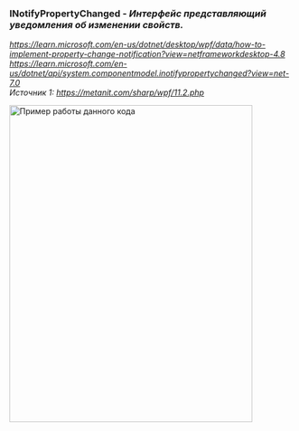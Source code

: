 ### INotifyPropertyChanged - *Интерфейс представляющий уведомления об изменении свойств.*

*https://learn.microsoft.com/en-us/dotnet/desktop/wpf/data/how-to-implement-property-change-notification?view=netframeworkdesktop-4.8* <br>
*https://learn.microsoft.com/en-us/dotnet/api/system.componentmodel.inotifypropertychanged?view=net-7.0* <br>
*Источник 1: https://metanit.com/sharp/wpf/11.2.php* <br>



<img src="img/Obser.png" align="left" alt="Пример работы данного кода" width="430" height="560">

